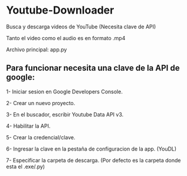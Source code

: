 # Youtube-Downloader

Busca y descarga videos de YouTube (Necesita clave de API)

Tanto el video como el audio es en formato .mp4

Archivo principal: app.py

## Para funcionar necesita una clave de la API de google:

1- Iniciar sesion en Google Developers Console.

2- Crear un nuevo proyecto.

3- En el buscador, escribir Youtube Data API v3.

4- Habilitar la API.

5- Crear la credencial/clave.

6- Ingresar la clave en la pestaña de configuracion de la app. (YouDL)

7- Especificar la carpeta de descarga. (Por defecto es la carpeta donde esta el .exe/.py)
